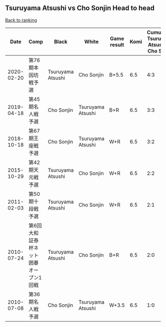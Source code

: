 ## Tsuruyama Atsushi vs Cho Sonjin Head to head

[Back to ranking](../../index.md)




| **Date** | **Comp** | **Black** | **White** | **Game result** | **Komi** | **Cumulative Tsuruyama Atsushi vs Cho Sonjin** | **Tsuruyama Atsushi streak** | **Cho Sonjin streak** | 
| --- | --- | --- | --- | --- | --- | --- | --- | --- |
| 2020-02-20 | 第76期本因坊戦予選 | Tsuruyama Atsushi | Cho Sonjin | B+5.5 | 6.5 | 4:3 | 1 | 0 | 
| 2019-04-18 | 第45期名人戦予選 | Cho Sonjin | Tsuruyama Atsushi | B+R | 6.5 | 3:3 | 0 | 1 | 
| 2018-10-18 | 第67期王座戦予選 | Cho Sonjin | Tsuruyama Atsushi | W+R | 6.5 | 3:2 | 1 | 0 | 
| 2015-10-29 | 第42期天元戦予選 | Tsuruyama Atsushi | Cho Sonjin | W+R | 6.5 | 2:2 | 0 | 2 | 
| 2011-02-03 | 第50期十段戦予選 | Tsuruyama Atsushi | Cho Sonjin | W+R | 6.5 | 2:1 | 0 | 1 | 
| 2010-07-24 | 第6回大和証券杯ネット囲碁オープン1回戦 | Tsuruyama Atsushi | Cho Sonjin | B+R | 6.5 | 2:0 | 2 | 0 | 
| 2010-07-08 | 第36期名人戦予選 | Cho Sonjin | Tsuruyama Atsushi | W+3.5 | 6.5 | 1:0 | 1 | 0 |





